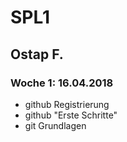# SPL1
## Ostap F.
### Woche 1: 16.04.2018

* github Registrierung 
* github "Erste Schritte"
* git Grundlagen
